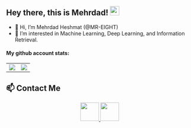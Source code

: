 
## Hey there, this is Mehrdad! <img src="https://media.giphy.com/media/hvRJCLFzcasrR4ia7z/giphy.gif" width="25px"> 
</div>


- 👋 Hi, I’m Mehrdad Heshmat (@MR-EIGHT)
- 👀 I’m interested in Machine Learning, Deep Learning, and Information Retrieval.


#### My github account stats:

<table border="0" cellspacing="0" cellpadding="0">
    <tr>
        <td>
            <img src="https://github-readme-stats.vercel.app/api?username=MR-EIGHT&show_icons=True"/>
        </td>
        <td>
            <img src="https://github-readme-stats.vercel.app/api/top-langs/?username=MR-EIGHT&layout=compact&langs_count=10"/>
        </td>
    </tr>
</table>

## 📫 Contact Me



<div align="center">
        <a href="https://www.linkedin.com/in/mehrdad-heshmat/">
            <img src="https://img.icons8.com/color/50/000000/linkedin.png" width=50/>
        </a>
         <a href="https://www.instagram.com/mehrddy/">
            <img src="https://img.icons8.com/fluency/50/000000/instagram-new.png" width=50/>
        </a>
</div>
